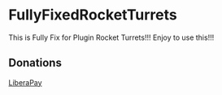 # FullyFixedRocketTurrets
This is Fully Fix for Plugin Rocket Turrets!!! Enjoy to use this!!!

## Donations

[LiberaPay](https://liberapay.com/RikkoMatsumatoOfficial/donate)
